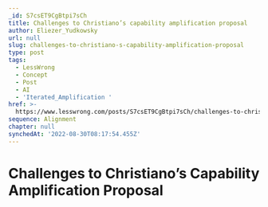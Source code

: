 ```yaml
---
_id: S7csET9CgBtpi7sCh
title: Challenges to Christiano’s capability amplification proposal
author: Eliezer_Yudkowsky
url: null
slug: challenges-to-christiano-s-capability-amplification-proposal
type: post
tags:
  - LessWrong
  - Concept
  - Post
  - AI
  - 'Iterated_Amplification '
href: >-
  https://www.lesswrong.com/posts/S7csET9CgBtpi7sCh/challenges-to-christiano-s-capability-amplification-proposal
sequence: Alignment
chapter: null
synchedAt: '2022-08-30T08:17:54.455Z'
---
```


# Challenges to Christiano’s Capability Amplification Proposal
